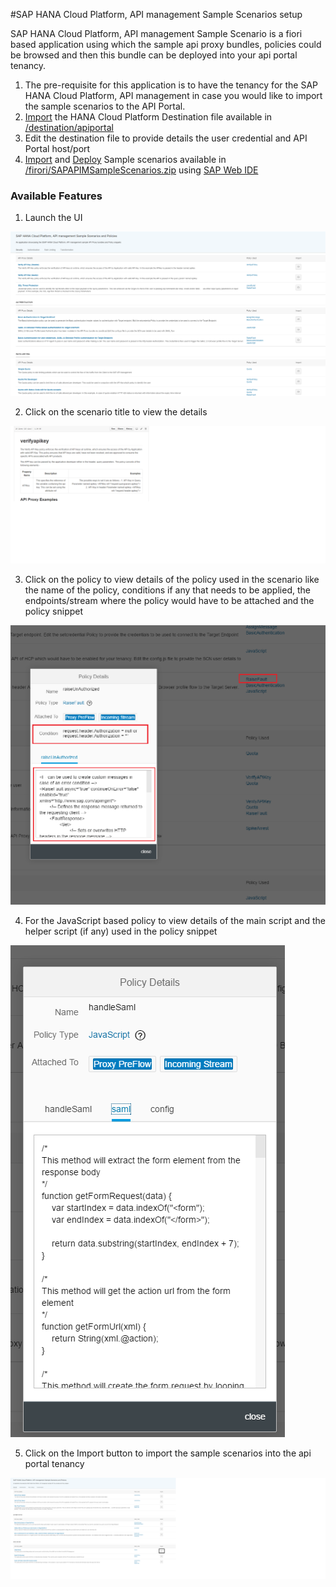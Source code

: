#SAP HANA Cloud Platform, API management Sample Scenarios setup

SAP HANA Cloud Platform, API management Sample Scenario is a fiori based application using which the sample api proxy bundles, policies could be browsed and then this bundle can be deployed into your api portal tenancy.

1. The pre-requisite for this application is to have the tenancy for the SAP HANA Cloud Platform, API management in case you would like to import the sample scenarios to the API Portal.
2. [Import](https://help.hana.ondemand.com/help/frameset.htm?a2550c3fcf2b430f94f99072677bf9ec.html) the HANA Cloud Platform Destination file available in [/destination/apiportal](./destination/apiportal)
3. Edit the destination file to provide details the user credential and API Portal host/port
4. [Import](https://help.hana.ondemand.com/webide/frameset.htm?344e8c91e33b4ae8b4032709c45776a3.html) and [Deploy](https://help.hana.ondemand.com/webide/frameset.htm?463b52bd34de4549ad05f6282ada02d6.html) Sample scenarios available in [/firori/SAPAPIMSampleScenarios.zip](./fiori/SamplesScenarios.zip) using [SAP Web IDE](https://help.hana.ondemand.com/webide/frameset.htm?51321a804b1a4935b0ab7255447f5f84.html) 

### Available Features

1. Launch the UI

![alt text](./images/startpages.png)

2. Click on the scenario title to view the details

![alt text](./images/githublinks.png)

3. Click on the policy to view details of the policy used in the scenario like the name of the policy, conditions if any that needs to be applied, the endpoints/stream where the policy would have to be attached and the policy snippet

![alt text](./images/policydetails.png)

4. For the JavaScript based policy to view details of the main script and the helper script (if any) used in the policy snippet

![alt text](./images/scriptusedinpolicydetails.png)

5. Click on the Import button to import the sample scenarios into the api portal tenancy

![alt text](./images/importtoapiportal.png)
 


